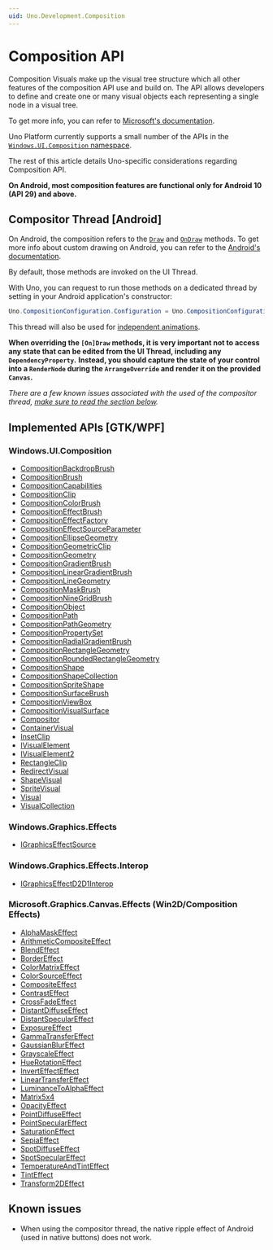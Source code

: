 ```yaml
---
uid: Uno.Development.Composition
---
```


# Composition API

Composition Visuals make up the visual tree structure which all other features of the composition API use and build on.
The API allows developers to define and create one or many visual objects each representing a single node in a visual tree.

To get more info, you can refer to [Microsoft's documentation](https://learn.microsoft.com/windows/uwp/composition/composition-visual-tree).

Uno Platform currently supports a small number of the APIs in the [`Windows.UI.Composition` namespace](https://learn.microsoft.com/uwp/api/windows.ui.composition?view=winrt).

The rest of this article details Uno-specific considerations regarding Composition API.

**On Android, most composition features are functional only for Android 10 (API 29) and above.**

## Compositor Thread [Android]

On Android, the composition refers to the [`Draw`](https://developer.android.com/reference/android/view/View#draw(android.graphics.Canvas)) and [`OnDraw`](https://developer.android.com/reference/android/view/View#onDraw(android.graphics.Canvas)) methods.
To get more info about custom drawing on Android, you can refer to the [Android's documentation](https://developer.android.com/training/custom-views/custom-drawing).

By default, those methods are invoked on the UI Thread.

With Uno, you can request to run those methods on a dedicated thread by setting in your Android application's constructor:

```csharp
Uno.CompositionConfiguration.Configuration = Uno.CompositionConfiguration.Options.Enabled;
```

This thread will also be used for [independent animations](https://learn.microsoft.com/windows/uwp/design/motion/storyboarded-animations#dependent-and-independent-animations).

**When overriding the `[On]Draw` methods, it is very important not to access any state that can be edited from the UI Thread, including any `DependencyProperty`.**
**Instead, you should capture the state of your control into a `RenderNode` during the `ArrangeOverride` and render it on the provided `Canvas`.**

_There are a few known issues associated with the used of the compositor thread, [make sure to read the section below](#known-issues)._

## Implemented APIs [GTK/WPF]

### Windows.UI.Composition
- [CompositionBackdropBrush](https://learn.microsoft.com/en-us/uwp/api/windows.ui.composition.compositionbackdropbrush)
- [CompositionBrush](https://learn.microsoft.com/en-us/uwp/api/windows.ui.composition.compositionbrush)
- [CompositionCapabilities](https://learn.microsoft.com/en-us/uwp/api/windows.ui.composition.compositioncapabilities)
- [CompositionClip](https://learn.microsoft.com/en-us/uwp/api/windows.ui.composition.compositionclip)
- [CompositionColorBrush](https://learn.microsoft.com/en-us/uwp/api/windows.ui.composition.compositioncolorbrush)
- [CompositionEffectBrush](https://learn.microsoft.com/en-us/uwp/api/windows.ui.composition.compositioneffectbrush)
- [CompositionEffectFactory](https://learn.microsoft.com/en-us/uwp/api/windows.ui.composition.compositioneffectfactory)
- [CompositionEffectSourceParameter](https://learn.microsoft.com/en-us/uwp/api/windows.ui.composition.compositioneffectsourceparameter)
- [CompositionEllipseGeometry](https://learn.microsoft.com/en-us/uwp/api/windows.ui.composition.compositionellipsegeometry)
- [CompositionGeometricClip](https://learn.microsoft.com/en-us/uwp/api/windows.ui.composition.compositiongeometricclip)
- [CompositionGeometry](https://learn.microsoft.com/en-us/uwp/api/windows.ui.composition.compositiongeometry)
- [CompositionGradientBrush](https://learn.microsoft.com/en-us/uwp/api/windows.ui.composition.compositiongradientbrush)
- [CompositionLinearGradientBrush](https://learn.microsoft.com/en-us/uwp/api/windows.ui.composition.compositionlineargradientbrush)
- [CompositionLineGeometry](https://learn.microsoft.com/en-us/uwp/api/windows.ui.composition.compositionlinegeometry)
- [CompositionMaskBrush](https://learn.microsoft.com/en-us/uwp/api/windows.ui.composition.compositionmaskbrush)
- [CompositionNineGridBrush](https://learn.microsoft.com/en-us/uwp/api/windows.ui.composition.compositionninegridbrush)
- [CompositionObject](https://learn.microsoft.com/en-us/uwp/api/windows.ui.composition.compositionobject)
- [CompositionPath](https://learn.microsoft.com/en-us/uwp/api/windows.ui.composition.compositionpath)
- [CompositionPathGeometry](https://learn.microsoft.com/en-us/uwp/api/windows.ui.composition.compositionpathgeometry)
- [CompositionPropertySet](https://learn.microsoft.com/en-us/uwp/api/windows.ui.composition.compositionpropertyset)
- [CompositionRadialGradientBrush](https://learn.microsoft.com/en-us/uwp/api/windows.ui.composition.compositionradialgradientbrush)
- [CompositionRectangleGeometry](https://learn.microsoft.com/en-us/uwp/api/windows.ui.composition.compositionrectanglegeometry)
- [CompositionRoundedRectangleGeometry](https://learn.microsoft.com/en-us/uwp/api/windows.ui.composition.compositionroundedrectanglegeometry)
- [CompositionShape](https://learn.microsoft.com/en-us/uwp/api/windows.ui.composition.compositionshape)
- [CompositionShapeCollection](https://learn.microsoft.com/en-us/uwp/api/windows.ui.composition.compositionshapecollection)
- [CompositionSpriteShape](https://learn.microsoft.com/en-us/uwp/api/windows.ui.composition.compositionspriteshape)
- [CompositionSurfaceBrush](https://learn.microsoft.com/en-us/uwp/api/windows.ui.composition.compositionsurfacebrush)
- [CompositionViewBox](https://learn.microsoft.com/en-us/uwp/api/windows.ui.composition.compositionviewbox)
- [CompositionVisualSurface](https://learn.microsoft.com/en-us/uwp/api/windows.ui.composition.compositionvisualsurface)
- [Compositor](https://learn.microsoft.com/en-us/uwp/api/windows.ui.composition.compositor)
- [ContainerVisual](https://learn.microsoft.com/en-us/uwp/api/windows.ui.composition.containervisual)
- [InsetClip](https://learn.microsoft.com/en-us/uwp/api/windows.ui.composition.insetclip)
- [IVisualElement](https://learn.microsoft.com/en-us/uwp/api/windows.ui.composition.ivisualelement)
- [IVisualElement2](https://learn.microsoft.com/en-us/uwp/api/windows.ui.composition.ivisualelement2)
- [RectangleClip](https://learn.microsoft.com/en-us/uwp/api/windows.ui.composition.rectangleclip)
- [RedirectVisual](https://learn.microsoft.com/en-us/uwp/api/windows.ui.composition.redirectvisual)
- [ShapeVisual](https://learn.microsoft.com/en-us/uwp/api/windows.ui.composition.shapevisual)
- [SpriteVisual](https://learn.microsoft.com/en-us/uwp/api/windows.ui.composition.spritevisual)
- [Visual](https://learn.microsoft.com/en-us/uwp/api/windows.ui.composition.visual)
- [VisualCollection](https://learn.microsoft.com/en-us/uwp/api/windows.ui.composition.visualcollection)

### Windows.Graphics.Effects
- [IGraphicsEffectSource](https://learn.microsoft.com/en-us/uwp/api/windows.graphics.effects.igraphicseffectsource)

### Windows.Graphics.Effects.Interop
- [IGraphicsEffectD2D1Interop](https://learn.microsoft.com/en-us/windows/win32/api/windows.graphics.effects.interop/nn-windows-graphics-effects-interop-igraphicseffectd2d1interop)

### Microsoft.Graphics.Canvas.Effects (Win2D/Composition Effects)
- [AlphaMaskEffect](https://microsoft.github.io/Win2D/WinUI2/html/T_Microsoft_Graphics_Canvas_Effects_AlphaMaskEffect.htm)
- [ArithmeticCompositeEffect](https://microsoft.github.io/Win2D/WinUI2/html/T_Microsoft_Graphics_Canvas_Effects_ArithmeticCompositeEffect.htm)
- [BlendEffect](https://microsoft.github.io/Win2D/WinUI2/html/T_Microsoft_Graphics_Canvas_Effects_BlendEffect.htm)
- [BorderEffect](https://microsoft.github.io/Win2D/WinUI2/html/T_Microsoft_Graphics_Canvas_Effects_BorderEffect.htm)
- [ColorMatrixEffect](https://microsoft.github.io/Win2D/WinUI2/html/T_Microsoft_Graphics_Canvas_Effects_ColorMatrixEffect.htm)
- [ColorSourceEffect](https://microsoft.github.io/Win2D/WinUI2/html/T_Microsoft_Graphics_Canvas_Effects_ColorSourceEffect.htm)
- [CompositeEffect](https://microsoft.github.io/Win2D/WinUI2/html/T_Microsoft_Graphics_Canvas_Effects_CompositeEffect.htm)
- [ContrastEffect](https://microsoft.github.io/Win2D/WinUI2/html/T_Microsoft_Graphics_Canvas_Effects_ContrastEffect.htm)
- [CrossFadeEffect](https://microsoft.github.io/Win2D/WinUI2/html/T_Microsoft_Graphics_Canvas_Effects_CrossFadeEffect.htm)
- [DistantDiffuseEffect](https://microsoft.github.io/Win2D/WinUI2/html/T_Microsoft_Graphics_Canvas_Effects_DistantDiffuseEffect.htm)
- [DistantSpecularEffect](https://microsoft.github.io/Win2D/WinUI2/html/T_Microsoft_Graphics_Canvas_Effects_DistantSpecularEffect.htm)
- [ExposureEffect](https://microsoft.github.io/Win2D/WinUI2/html/T_Microsoft_Graphics_Canvas_Effects_ExposureEffect.htm)
- [GammaTransferEffect](https://microsoft.github.io/Win2D/WinUI2/html/T_Microsoft_Graphics_Canvas_Effects_GammaTransferEffect.htm)
- [GaussianBlurEffect](https://microsoft.github.io/Win2D/WinUI2/html/T_Microsoft_Graphics_Canvas_Effects_GaussianBlurEffect.htm)
- [GrayscaleEffect](https://microsoft.github.io/Win2D/WinUI2/html/T_Microsoft_Graphics_Canvas_Effects_GrayscaleEffect.htm)
- [HueRotationEffect](https://microsoft.github.io/Win2D/WinUI2/html/T_Microsoft_Graphics_Canvas_Effects_HueRotationEffect.htm)
- [InvertEffectEffect](https://microsoft.github.io/Win2D/WinUI2/html/T_Microsoft_Graphics_Canvas_Effects_InvertEffect.htm)
- [LinearTransferEffect](https://microsoft.github.io/Win2D/WinUI2/html/T_Microsoft_Graphics_Canvas_Effects_LinearTransferEffect.htm)
- [LuminanceToAlphaEffect](https://microsoft.github.io/Win2D/WinUI2/html/T_Microsoft_Graphics_Canvas_Effects_LuminanceToAlphaEffect.htm)
- [Matrix5x4](https://microsoft.github.io/Win2D/WinUI2/html/T_Microsoft_Graphics_Canvas_Effects_Matrix5x4.htm)
- [OpacityEffect](https://microsoft.github.io/Win2D/WinUI2/html/T_Microsoft_Graphics_Canvas_Effects_OpacityEffect.htm)
- [PointDiffuseEffect](https://microsoft.github.io/Win2D/WinUI2/html/T_Microsoft_Graphics_Canvas_Effects_PointDiffuseEffect.htm)
- [PointSpecularEffect](https://microsoft.github.io/Win2D/WinUI2/html/T_Microsoft_Graphics_Canvas_Effects_PointSpecularEffect.htm)
- [SaturationEffect](https://microsoft.github.io/Win2D/WinUI2/html/T_Microsoft_Graphics_Canvas_Effects_SaturationEffect.htm)
- [SepiaEffect](https://microsoft.github.io/Win2D/WinUI2/html/T_Microsoft_Graphics_Canvas_Effects_SepiaEffect.htm)
- [SpotDiffuseEffect](https://microsoft.github.io/Win2D/WinUI2/html/T_Microsoft_Graphics_Canvas_Effects_SpotDiffuseEffect.htm)
- [SpotSpecularEffect](https://microsoft.github.io/Win2D/WinUI2/html/T_Microsoft_Graphics_Canvas_Effects_SpotSpecularEffect.htm)
- [TemperatureAndTintEffect](https://microsoft.github.io/Win2D/WinUI2/html/T_Microsoft_Graphics_Canvas_Effects_TemperatureAndTintEffect.htm)
- [TintEffect](https://microsoft.github.io/Win2D/WinUI2/html/T_Microsoft_Graphics_Canvas_Effects_TintEffect.htm)
- [Transform2DEffect](https://microsoft.github.io/Win2D/WinUI2/html/T_Microsoft_Graphics_Canvas_Effects_Transform2DEffect.htm)

## Known issues

* When using the compositor thread, the native ripple effect of Android (used in native buttons) does not work.
